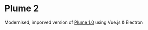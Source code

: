 # Plume 2

Modernised, imporved version of [Plume 1.0](https://github.com/danmoop/plume-app) using Vue.js & Electron